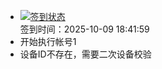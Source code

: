 - [![签到状态](https://github.com/womade/Cloud189-Actions/actions/workflows/main.yml/badge.svg?branch=main)](https://github.com/womade/Cloud189-Actions/actions/workflows/main.yml) <br> 签到时间：2025-10-09 18:41:59
- 开始执行帐号1
- 设备ID不存在，需要二次设备校验
